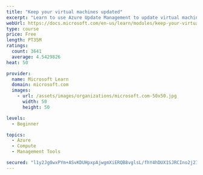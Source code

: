```yaml
---
title: "Keep your virtual machines updated"
excerpt: "Learn to use Azure Update Management to update virtual machines, verify agent connectivity, and use Azure Log Analytics in your cloud environment."
webUrl: https://docs.microsoft.com/en-us/learn/modules/keep-your-virtual-machines-updated/
type: course
price: Free
length: PT35M
ratings:
  count: 3641
  average: 4.5429826
heat: 50

provider:
  name: Microsoft Learn
  domain: microsoft.com
  images:
    - url: /assets/images/organizations/microsoft.com-50x50.jpg
      width: 50
      height: 50

levels:
  - Beginner

topics:
  - Azure
  - Compute
  - Management Tools

secured: "l1y2Jg0wxPYm+ASvKDUHpxpAjwgmXiERQB8vglsL/fhY4hDUX1SJRCIno2j2I/GYgB6U7ROu3RKA4f0jY+qIuwxoBU0pylI3FMg6qlreSKN6bpLp5TTBCLKSyEgr5W9IE+HEpAb5333zHrsmHGG7t66Lt1su0VmesLE4twS8MsjI6UG2BHnnzI1rrnL7ca6xSqg2yKQVZucHwV0daQOWNZ1tMmTGwKHy6FapjCUUpkDI+9kVxI0O+4EIIqWqaA8sHsNJ6PxWTmyDk43GxZSR1Kgwg5ySTuoRUnq6S+ztf3eEup2yRivEZXf5IBJilfBxPqBhjQpM+tKoYuCFua055eVl3NY1d3I82y+WTFvbihibev8QckhBv06kx54QlJoQC0LHDXLLsHtJn2gOa/ADvNZBxgbu6fKqRmFEZK8DL5s=;HiECb2Nc2Q4YLKAxmxtsGw=="
---
```


